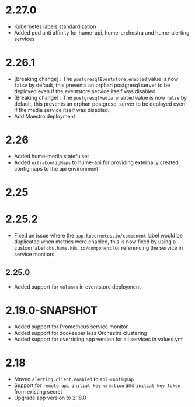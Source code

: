 # 2.27.0

- Kubernetes labels standardization
- Added pod anti affinity for hume-api, hume-orchestra and hume-alerting services

# 2.26.1

- [Breaking change] : The `postgresqlEventstore.enabled` value is now `false` by default, this prevents an orphan postgresql server to be deployed even if the eventstore service itself was disabled.
- [Breaking change] : The `postgresqlMedia.enabled` value is now `false` by default, this prevents an orphan postgresql server to be deployed even if the media service itself was disabled.
- Add Maestro deployment

# 2.26

- Added hume-media statefulset
- Added `extraConfigMaps` to hume-api for providing externally created configmaps to the api environment

# 2.25 

# 2.25.2

- Fixed an issue where the `app.kubernetes.io/component` label would be duplicated when metrics were enabled, this is now fixed by using a custom label `obs.hume.k8s.io/component` for referencing the service in service monitors.

## 2.25.0
- Added support for `volumes` in eventstore deployment

# 2.19.0-SNAPSHOT

- Added support for Prometheus service monitor
- Added support for zookeeper less Orchestra clustering
- Added support for overriding app version for all services in values.yml

# 2.18

- Moved `alerting.client.enabled` to `api-configmap`
- Support for `remote api initial key creation` and `initial key token` from existing secret
- Upgrade app version to 2.18.0
